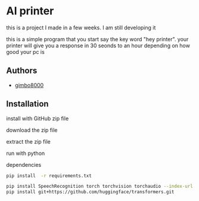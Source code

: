 
# AI printer

this is a project I made in a few weeks. I am still developing it

this is a simple program that you start say the key word "hey printer". your printer will give you a response in 30 seonds to an hour depending on how good your pc is

## Authors

- [gimbo8000](https://www.github.com/gimbo8000)


## Installation

install with GitHub zip file

download the zip file

extract the zip file

run with python


dependencies
```bash
pip install  -r requirements.txt
```
```bash
pip install SpeechRecognition torch torchvision torchaudio --index-url https://download.pytorch.org/whl/cu126
pip install git+https://github.com/huggingface/transformers.git
```
    
